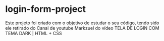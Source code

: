 <h1>login-form-project</h1>

<p>Este projeto foi criado com o objetivo de estudar o seu código, tendo sido ele retirado do Canal de youtube <a src="https://www.youtube.com/@Markzuel">Markzuel</a> do vídeo <a src="https://youtu.be/69-WfrVBli8">TELA DE LOGIN COM TEMA DARK | HTML + CSS</a></p>
<p><a></a></p>

